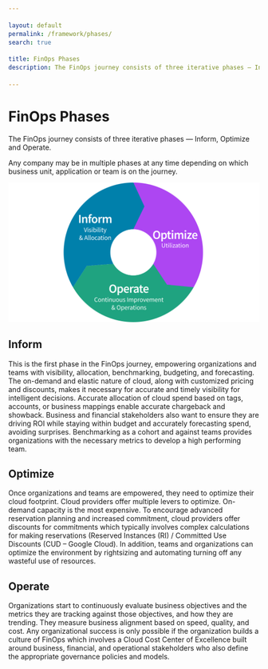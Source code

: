 ```yaml
---

layout: default
permalink: /framework/phases/
search: true

title: FinOps Phases
description: The FinOps journey consists of three iterative phases — Inform, Optimize and Operate. Understand more about each phase and how to get started. 

---
```


# FinOps Phases

The FinOps journey consists of three iterative phases — Inform, Optimize and Operate.

Any company may be in multiple phases at any time depending on which business unit, application or team is on the journey.


![FinOps Phases](/img/framework/phases.svg)

## Inform
This is the first phase in the FinOps journey, empowering organizations and teams with visibility, allocation, benchmarking, budgeting, and forecasting. The on-demand and elastic nature of cloud, along with customized pricing and discounts, makes it necessary for accurate and timely visibility for intelligent decisions. Accurate allocation of cloud spend based on tags, accounts, or business mappings enable accurate chargeback and showback. Business and financial stakeholders also want to ensure they are driving ROI while staying within budget and accurately forecasting spend, avoiding surprises. Benchmarking as a cohort and against teams provides organizations with the necessary metrics to develop a high performing team.

## Optimize
Once organizations and teams are empowered, they need to optimize their cloud footprint. Cloud providers offer multiple levers to optimize. On-demand capacity is the most expensive. To encourage advanced reservation planning and increased commitment, cloud providers offer discounts for commitments which typically involves complex calculations for making reservations (Reserved Instances (RI) / Committed Use Discounts (CUD – Google Cloud). In addition, teams and organizations can optimize the environment by rightsizing and automating turning off any wasteful use of resources.

## Operate
Organizations start to continuously evaluate business objectives and the metrics they are tracking against those objectives, and how they are trending. They measure business alignment based on speed, quality, and cost. Any organizational success is only possible if the organization builds a culture of FinOps which involves a Cloud Cost Center of Excellence built around business, financial, and operational stakeholders who also define the appropriate governance policies and models.


